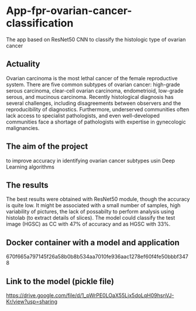 # App-fpr-ovarian-cancer-classification
The app based on ResNet50 CNN to classify the histologic type of ovarian cancer

## Actuality
Ovarian carcinoma is the most lethal cancer of the female reproductive system. There are five common subtypes of ovarian cancer: high-grade serous carcinoma, clear-cell ovarian carcinoma, endometrioid, low-grade serous, and mucinous carcinoma. Recently histological diagnosis has several challenges, including disagreements between observers and the reproducibility of diagnostics. Furthermore, underserved communities often lack access to specialist pathologists, and even well-developed communities face a shortage of pathologists with expertise in gynecologic malignancies.

## The aim of the project
to improve accuracy in identifying ovarian cancer subtypes usin Deep Learning algorithms

## The results
The best results were obtained with ResNet50 module, though the accuracy is quite low.
It might be associated with a small number of samples, high variability of pictures, the lack of possabilty to perform analysis using histolab (to extract details of slices).
The model could classify the test image (HGSC) as CC with 47% of accuracy and as HGSC with 33%.

## Docker container with a model and application
670f665a797145f26a58b0b8b534aa7010fe936aac1278ef60f4fe50bbbf3478

## Link to the model (pickle file)
https://drive.google.com/file/d/1_pWrPE0LOaX55Ljx5doLqH09hsnVJ-Kr/view?usp=sharing
